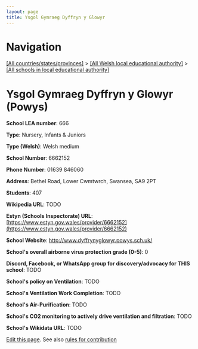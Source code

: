 ```yaml
---
layout: page
title: Ysgol Gymraeg Dyffryn y Glowyr
---
```

# Navigation

[[All countries/states/provinces]](../../..) > [[All Welsh local educational authority]](../..) > [[All schools in local educational authority]](..)

# Ysgol Gymraeg Dyffryn y Glowyr (Powys)

**School LEA number**: 666

**Type**: Nursery, Infants & Juniors

**Type (Welsh)**: Welsh medium

**School Number**: 6662152

**Phone Number**: 01639 846060

**Address**: Bethel Road, Lower Cwmtwrch, Swansea, SA9 2PT

**Students**: 407

**Wikipedia URL**: TODO

**Estyn (Schools Inspectorate) URL**: [https://www.estyn.gov.wales/provider/6662152](https://www.estyn.gov.wales/provider/6662152)

**School Website**: http://www.dyffrynyglowyr.powys.sch.uk/

**School's overall airborne virus protection grade (0-5)**: 0

**Discord, Facebook, or WhatsApp group for discovery/advocacy for THIS school**: TODO

**School's policy on Ventilation**: TODO

**School's Ventilation Work Completion**: TODO

**School's Air-Purification**: TODO

**School's CO2 monitoring to actively drive ventilation and filtration**: TODO

**School's Wikidata URL**: TODO




[Edit this page](https://github.com/ventilate-schools/Wales/edit/prif/./Powys/Ysgol_Gymraeg_Dyffryn_y_Glowyr.md). See also [rules for contribution](../../../contribution-rules/)